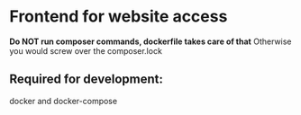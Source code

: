 # Frontend for website access

**Do NOT run composer commands, dockerfile takes care of that**
Otherwise you would screw over the composer.lock

## Required for development:
docker and docker-compose